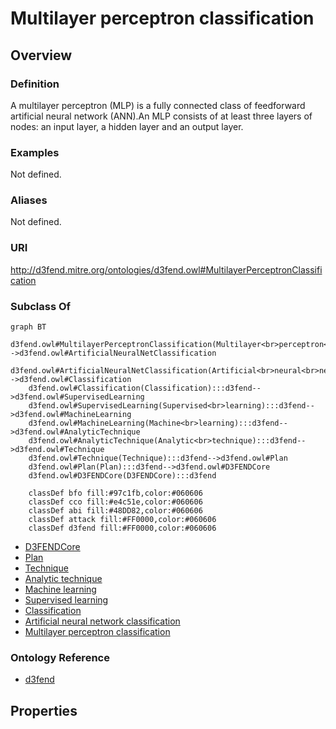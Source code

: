 # Multilayer perceptron classification

## Overview

### Definition
A multilayer perceptron (MLP) is a fully connected class of feedforward artificial neural network (ANN).An MLP consists of at least three layers of nodes: an input layer, a hidden layer and an output layer.

### Examples
Not defined.

### Aliases
Not defined.

### URI
http://d3fend.mitre.org/ontologies/d3fend.owl#MultilayerPerceptronClassification

### Subclass Of
```mermaid
graph BT
    d3fend.owl#MultilayerPerceptronClassification(Multilayer<br>perceptron<br>classification):::d3fend-->d3fend.owl#ArtificialNeuralNetClassification
    d3fend.owl#ArtificialNeuralNetClassification(Artificial<br>neural<br>network<br>classification):::d3fend-->d3fend.owl#Classification
    d3fend.owl#Classification(Classification):::d3fend-->d3fend.owl#SupervisedLearning
    d3fend.owl#SupervisedLearning(Supervised<br>learning):::d3fend-->d3fend.owl#MachineLearning
    d3fend.owl#MachineLearning(Machine<br>learning):::d3fend-->d3fend.owl#AnalyticTechnique
    d3fend.owl#AnalyticTechnique(Analytic<br>technique):::d3fend-->d3fend.owl#Technique
    d3fend.owl#Technique(Technique):::d3fend-->d3fend.owl#Plan
    d3fend.owl#Plan(Plan):::d3fend-->d3fend.owl#D3FENDCore
    d3fend.owl#D3FENDCore(D3FENDCore):::d3fend
    
    classDef bfo fill:#97c1fb,color:#060606
    classDef cco fill:#e4c51e,color:#060606
    classDef abi fill:#48DD82,color:#060606
    classDef attack fill:#FF0000,color:#060606
    classDef d3fend fill:#FF0000,color:#060606
```

- [D3FENDCore](/docs/ontology/reference/model/D3FENDCore/D3FENDCore.md)
- [Plan](/docs/ontology/reference/model/D3FENDCore/Plan/Plan.md)
- [Technique](/docs/ontology/reference/model/D3FENDCore/Plan/Technique/Technique.md)
- [Analytic technique](/docs/ontology/reference/model/D3FENDCore/Plan/Technique/Analytic%20technique/Analytic%20technique.md)
- [Machine learning](/docs/ontology/reference/model/D3FENDCore/Plan/Technique/Analytic%20technique/Machine%20learning/Machine%20learning.md)
- [Supervised learning](/docs/ontology/reference/model/D3FENDCore/Plan/Technique/Analytic%20technique/Machine%20learning/Supervised%20learning/Supervised%20learning.md)
- [Classification](/docs/ontology/reference/model/D3FENDCore/Plan/Technique/Analytic%20technique/Machine%20learning/Supervised%20learning/Classification/Classification.md)
- [Artificial neural network classification](/docs/ontology/reference/model/D3FENDCore/Plan/Technique/Analytic%20technique/Machine%20learning/Supervised%20learning/Classification/Artificial%20neural%20network%20classification/Artificial%20neural%20network%20classification.md)
- [Multilayer perceptron classification](/docs/ontology/reference/model/D3FENDCore/Plan/Technique/Analytic%20technique/Machine%20learning/Supervised%20learning/Classification/Artificial%20neural%20network%20classification/Multilayer%20perceptron%20classification/Multilayer%20perceptron%20classification.md)


### Ontology Reference
- [d3fend](http://d3fend.mitre.org/ontologies/d3fend.owl#)

## Properties
